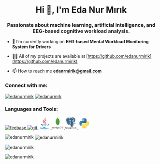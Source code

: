 <h1 align="center">Hi 👋, I'm Eda Nur Mırık</h1>
<h3 align="center"> Passionate about machine learning, artificial intelligence, and EEG-based cognitive workload analysis.</h3>


- 🔭 I’m currently working on **EEG-based Mental Workload Monitoring System for Drivers**

- 👨‍💻 All of my projects are available at [https://github.com/edanurmirik](https://github.com/edanurmirik)

- 📫 How to reach me **edanrmirik@gmail.com**


<h3 align="left">Connect with me:</h3>
<p align="left">
<a href="https://linkedin.com/in/eda-nur-mırık" target="blank"><img align="center" src="https://raw.githubusercontent.com/rahuldkjain/github-profile-readme-generator/master/src/images/icons/Social/linked-in-alt.svg" alt="edanurmirik" height="30" width="40" /></a>
<a href="https://kaggle.com/edanurmrk" target="blank"><img align="center" src="https://raw.githubusercontent.com/rahuldkjain/github-profile-readme-generator/master/src/images/icons/Social/kaggle.svg" alt="edanurmrk" height="30" width="40" /></a>
</p>

<h3 align="left">Languages and Tools:</h3>
<p align="left"> <a href="https://firebase.google.com/" target="_blank" rel="noreferrer"> <img src="https://www.vectorlogo.zone/logos/firebase/firebase-icon.svg" alt="firebase" width="40" height="40"/> </a> <a href="https://git-scm.com/" target="_blank" rel="noreferrer"> <img src="https://www.vectorlogo.zone/logos/git-scm/git-scm-icon.svg" alt="git" width="40" height="40"/> </a> <a href="https://www.java.com" target="_blank" rel="noreferrer"> <img src="https://raw.githubusercontent.com/devicons/devicon/master/icons/java/java-original.svg" alt="java" width="40" height="40"/> </a> <a href="https://www.mongodb.com/" target="_blank" rel="noreferrer"> <img src="https://raw.githubusercontent.com/devicons/devicon/master/icons/mongodb/mongodb-original-wordmark.svg" alt="mongodb" width="40" height="40"/> </a> <a href="https://www.postgresql.org" target="_blank" rel="noreferrer"> <img src="https://raw.githubusercontent.com/devicons/devicon/master/icons/postgresql/postgresql-original-wordmark.svg" alt="postgresql" width="40" height="40"/> </a> <a href="https://www.python.org" target="_blank" rel="noreferrer"> <img src="https://raw.githubusercontent.com/devicons/devicon/master/icons/python/python-original.svg" alt="python" width="40" height="40"/> </a> </p>

<p><img align="left" src="https://github-readme-stats.vercel.app/api/top-langs?username=edanurmirik&show_icons=true&locale=en&layout=compact" alt="edanurmirik" /></p>

<p>&nbsp;<img align="center" src="https://github-readme-stats.vercel.app/api?username=edanurmirik&show_icons=true&locale=en" alt="edanurmirik" /></p>

<p><img align="center" src="https://github-readme-streak-stats.herokuapp.com/?user=edanurmirik&" alt="edanurmirik" /></p>

<p align="left"> <img src="https://komarev.com/ghpvc/?username=edanurmirik&label=Profile%20views&color=0e75b6&style=flat" alt="edanurmirik" /> </p>
